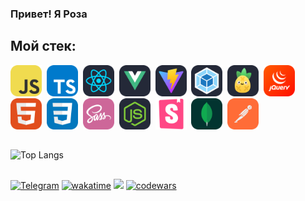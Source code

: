 <div align="left">  
 
### Привет! Я Роза  

</div>

## Мой стек: 
<img src="https://raw.githubusercontent.com/tandpfun/skill-icons/refs/heads/main/icons/JavaScript.svg" title="javascript" alt="javascript" width="50" height="50"/>&nbsp;
<img src="https://raw.githubusercontent.com/tandpfun/skill-icons/main/icons/TypeScript.svg" title="typescript" alt="typescript" width="50" height="50"/>&nbsp;
<img src="https://raw.githubusercontent.com/tandpfun/skill-icons/refs/heads/main/icons/React-Dark.svg" title="react" alt="react" width="50" height="50"/>&nbsp;
<img src="https://raw.githubusercontent.com/tandpfun/skill-icons/refs/heads/main/icons/VueJS-Dark.svg" title="vuejs" alt="vue" width="50" height="50"/>&nbsp;
<img src="https://raw.githubusercontent.com/tandpfun/skill-icons/refs/heads/main/icons/Vite-Dark.svg" title="vite" alt="vite" width="50" height="50"/>&nbsp;
<img src="https://raw.githubusercontent.com/tandpfun/skill-icons/refs/heads/main/icons/Webpack-Dark.svg" title="webpack" alt="webpack" width="50" height="50"/>&nbsp;
<img src="https://raw.githubusercontent.com/tandpfun/skill-icons/refs/heads/main/icons/Pinia-Dark.svg" title="pinia" alt="pinia" width="50" height="auto"/>&nbsp;
<img src="https://raw.githubusercontent.com/tandpfun/skill-icons/main/icons/JQuery.svg" title="jquery" alt="jquery" width="50" height="50"/>&nbsp;
<img src="https://raw.githubusercontent.com/tandpfun/skill-icons/refs/heads/main/icons/HTML.svg" title="html5" alt="html5" width="50" height="50"/>&nbsp; 
<img src="https://raw.githubusercontent.com/tandpfun/skill-icons/refs/heads/main/icons/CSS.svg" title="css3" alt="css3" width="50" height="50"/>&nbsp; 
<img src="https://raw.githubusercontent.com/tandpfun/skill-icons/refs/heads/main/icons/Sass.svg" title="sass" alt="sass" width="50" height="50"/>&nbsp;
<img src="https://raw.githubusercontent.com/tandpfun/skill-icons/refs/heads/main/icons/NodeJS-Dark.svg" title="nodejs" alt="nodejs" width="50" height="50"/>&nbsp;
<img src="https://github.com/devicons/devicon/blob/master/icons/storybook/storybook-original.svg" title="storybook" alt="storybook" width="50" height="50"/>&nbsp;
<img src="https://raw.githubusercontent.com/tandpfun/skill-icons/refs/heads/main/icons/MongoDB.svg" title="mongodb" alt="mongodb" width="50" height="50"/>&nbsp;
<img src="https://raw.githubusercontent.com/tandpfun/skill-icons/refs/heads/main/icons/Postman.svg" title="postman" alt="postman" width="50" height="50"/>&nbsp;
## 
![Top Langs](https://github-readme-stats.vercel.app/api/top-langs/?username=Sariolka&layout=compact&theme=vue-dark)
##   
[![Telegram](https://img.shields.io/badge/Telegram-Connect-blue?style=flat-square&logo=telegram&logoColor=white&link=https://t.me/Sariolka)](https://t.me/Sariolka)
[![wakatime](https://wakatime.com/badge/user/018ef4f4-b3dd-430d-b9f6-f309354c3ff2.svg)](https://wakatime.com/@018ef4f4-b3dd-430d-b9f6-f309354c3ff2)
 <img src="https://komarev.com/ghpvc/?username=Sariolka&style=flat-square&color=0349b4"/>
 [![codewars](https://www.codewars.com/users/Sariola/badges/micro)](https://www.codewars.com/users/Sariola)
  
 <!--
 :earth_africa: Хочу писать чистый качественный код  
:earth_americas: Создавать эффективные и полезные приложения  
:earth_asia: Быть частью дружной команды  
--!>  
<!--
##
![snake gif](https://github.com/Sariolka/Sariolka/blob/output/github-contribution-grid-snake.svg) 
--!> 

